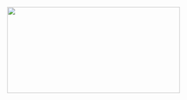 

<img src="https://github.com/Omegapy/Omegapy/assets/121726699/a3a3bba1-cf39-4bb1-a069-c2921ee2a139" 
     width="400" 
     height="200" />

